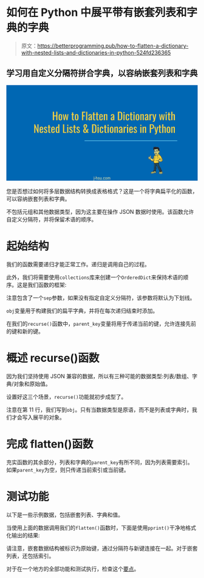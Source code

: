 # 如何在 Python 中展平带有嵌套列表和字典的字典

> 原文：<https://betterprogramming.pub/how-to-flatten-a-dictionary-with-nested-lists-and-dictionaries-in-python-524fd236365>

## 学习用自定义分隔符拼合字典，以容纳嵌套列表和字典

![](img/6476244553797b5bac048ecad503b407.png)

您是否想过如何将多层数据结构转换成表格格式？这是一个将字典扁平化的函数，可以容纳嵌套列表和字典。

不包括元组和其他数据类型，因为这主要在操作 JSON 数据时使用。该函数允许自定义分隔符，并将保留术语的顺序。

# 起始结构

我们的函数需要递归才能正常工作。递归是调用自己的过程。

此外，我们将需要使用`collections`库来创建一个`OrderedDict`来保持术语的顺序。这是我们函数的框架:

注意包含了一个`sep`参数，如果没有指定自定义分隔符，该参数将默认为下划线。

`obj`变量用于构建我们的扁平字典，并将在每次递归结束时添加。

在我们的`recurse()`函数中，`parent_key`变量将用于传递当前的键，允许连接先前的键和新的键。

# 概述 recurse()函数

因为我们坚持使用 JSON 兼容的数据，所以有三种可能的数据类型:列表/数组、字典/对象和原始值。

设置好这三个场景，`recurse()`功能就初步成型了。

注意在第 11 行，我们写到`obj`。只有当数据类型是原语，而不是列表或字典时，我们才会写入展平的对象。

# 完成 flatten()函数

充实函数的其余部分，列表和字典的`parent_key`有所不同，因为列表需要索引。如果`parent_key`为空，则只传递当前索引或当前键。

# 测试功能

以下是一些示例数据，包括嵌套列表、字典和值。

当使用上面的数据调用我们的`flatten()`函数时，下面是使用`pprint()`干净地格式化输出的结果:

请注意，嵌套数据结构被标识为原始键，通过分隔符与新键连接在一起。对于嵌套列表，还包括索引。

对于在一个地方的全部功能和测试执行，检查这个[要点](https://gist.github.com/188df03ec6286ad3a0f30b67cc0b8428)。